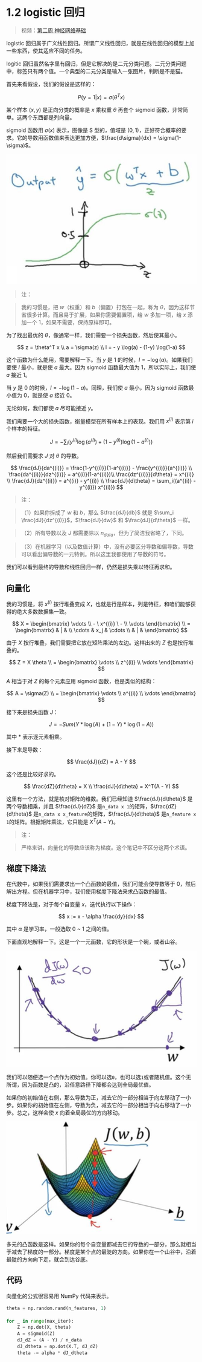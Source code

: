 # 1.2 logistic 回归

> 视频：[第二周 神经网络基础](https://mooc.study.163.com/learn/deeplearning_ai-2001281002?tid=2001392029)

logistic 回归属于广义线性回归。所谓广义线性回归，就是在线性回归的模型上加一些东西，使其适应不同的任务。

logitic 回归虽然名字里有回归，但是它解决的是二元分类问题。二元分类问题中，标签只有两个值。一个典型的二元分类是输入一张图片，判断是不是猫。

首先来看假设，我们的假设是这样的：

$$
P(y=1 | x) = \sigma(\theta^T x)
$$

某个样本 $(x,y)$ 是正向分类的概率是 $x$ 乘权重 $\theta$ 再套个 sigmoid 函数，非常简单。这两个东西都是列向量。

sigmoid 函数用 $\sigma(x)$ 表示，图像是 S 型的，值域是 $(0,1)$，正好符合概率的要求。它的导数用函数值来表达更加方便，$\frac{d\sigma}{dx} = \sigma(1-\sigma)$。

![](img/1-2-1.jpg)

> 注：

> 我的习惯是，把 $w$（权重）和 $b$（偏置）打包在一起，称为 $\theta$，因为这样节省很多计算。而且易于扩展，如果你需要偏置项，给 $w$ 多加一项，给 $x$ 添加一个 $1$，如果不需要，保持原样即可。

为了找出最优的 $\theta$，像通常一样，我们需要一个损失函数，然后使其最小。

$$
z = \theta^T x \\
a = \sigma(z) \\
l = - y \log(a) - (1-y) \log(1-a)
$$

这个函数为什么能用，需要解释一下。当 $y$ 是 $1$ 的时候，$l = -\log(a)$。如果我们要使 $l$ 最小，就是使 $a$ 最大。因为 sigmoid 函数最大值为 $1$，所以实际上，我们使 $a$ 接近 $1$。

当 $y$ 是 $0$ 的时候，$l = -\log(1-a)$。同理，我们使 $a$ 最小，因为 sigmoid 函数最小值为 $0$，就是使 $a$ 接近 $0$。

无论如何，我们都使 $a$ 尽可能接近 $y$。

我们需要一个大的损失函数，衡量模型在所有样本上的表现。我们用 $x^{(i)}$ 表示第 $i$ 个样本的特征。

$$
J = - \sum_i(y^{(i)} \log(a^{(i)}) + (1-y^{(i)}) \log(1-a^{(i)}))
$$

然后我们需要求 $J$ 对 $\theta$ 的导数。

$$
\frac{dJ}{da^{(i)}} = \frac{1-y^{(i)}}{1-a^{(i)}} - \frac{y^{(i)}}{a^{(i)}} \\
\frac{da^{(i)}}{dz^{(i)}} = a^{(i)}(1-a^{(i)})\\
\frac{dz^{(i)}}{d\theta} = x^{(i)} \\
\frac{dJ}{dz^{(i)}} = a^{(i)} - y^{(i)} \\
\frac{dJ}{d\theta} = \sum_i((a^{(i)} - y^{(i)}) x^{(i)})
$$

> 注：

> （1）如果你拆成了 $w$ 和 $b$，那么 $\frac{dJ}{db}$ 就是 $\sum_i \frac{dJ}{dz^{(i)}}$，$\frac{dJ}{dw}$ 和 $\frac{dJ}{d\theta}$ 一样。

> （2）所有导数以及 $J$ 都需要除以 $n_{data}$，但为了简洁我省略了，下同。

> （3）在机器学习（以及数值计算）中，没有必要区分导数和偏导数，导数可以看出偏导数的一元特例。所以这里我都使用了导数的符号。

我们可以看到最终的导数和线性回归一样，仍然是损失乘以特征再求和。

## 向量化

我的习惯是，将 $x^{(i)}$ 按行堆叠变成 $X$，也就是行是样本，列是特征，和咱们能够获得的绝大多数数据集一致。

$$
X = \begin{bmatrix} \vdots  \\ - \ x^{(i)} \ - \\  \vdots \end{bmatrix} \\
 = \begin{bmatrix} & | & \\ \cdots & x_j & \cdots \\ & | & \end{bmatrix}
$$

由于 $X$ 按行堆叠，我们需要把它放在矩阵乘法的左边。这样出来的 $Z$ 也是按行堆叠的。

$$
Z = X \theta \\
= \begin{bmatrix} \vdots  \\  z^{(i)} \\  \vdots \end{bmatrix}
$$

$A$ 相当于对 $Z$ 的每个元素应用 sigmoid 函数，也是类似的结构：

$$
A = \sigma(Z) \\
= \begin{bmatrix} \vdots  \\  a^{(i)} \\  \vdots \end{bmatrix}
$$

接下来是损失函数 $J$：

$$
J = - Sum(Y \ast \log(A) + (1 - Y) \ast \log(1 - A))
$$

其中 $\ast$ 表示逐元素相乘。

接下来是导数：

$$
\frac{dJ}{dZ} = A - Y
$$

这个还是比较好求的。

$$
\frac{dZ}{d\theta} = X \\
\frac{dJ}{d\theta} = X^T(A - Y)
$$

这里有一个方法，就是核对矩阵的维数。我们已经知道 $\frac{dJ}{d\theta}$ 是两个导数相乘，并且 $\frac{dJ}{dZ}$ 是`n_data x 1`的矩阵，$\frac{dZ}{d\theta}$ 是`n_data x x_feature`的矩阵，$\frac{dJ}{d\theta}$ 是`n_feature x 1`的矩阵。根据矩阵乘法，它只能是 $X^T(A - Y)$。

> 注：

> 严格来讲，向量化的导数应该称为梯度。这个笔记中不区分这两个术语。

## 梯度下降法

在代数中，如果我们需要求出一个凸函数的最值，我们可能会使导数等于 0，然后解出方程。但在机器学习中，我们使用梯度下降法来求凸函数的最值。

梯度下降法是，对于每个自变量 $x$，迭代执行以下操作：

$$
x := x - \alpha \frac{dy}{dx}
$$

其中 $\alpha$ 是学习率，一般选取 0 ~ 1 之间的值。

下面直观地解释一下。这是一个一元函数，它的形状是一个碗，或者山谷。

![](img/1-2-2.jpg)

我们可以随便选一个点作为初始值。你可以选`0`，也可以选`1`或者随机值。这个无所谓，因为函数是凸的，沿任意路径下降都会达到全局最优值。

如果你的初始值在右侧，那么导数为正，减去它的一部分相当于向左移动了一小步。如果你的初始值在左侧，导数为负，减去它的一部分相当于向右移动了一小步。总之，这样会使 $x$ 向着全局最优的方向移动。

![](img/1-2-3.jpg)

多元的凸函数是这样。如果你的每个自变量都减去它的导数的一部分，那么就相当于减去了梯度的一部分。梯度是某个点的最陡的方向。如果你在一个山谷中，沿着最陡的方向向下走，就会到达谷底。

## 代码

向量化的公式很容易用 NumPy 代码来表示。

```py
theta = np.random.rand(n_features, 1)

for _ in range(max_iter):
    Z = np.dot(X, theta)
    A = sigmoid(Z)
    dJ_dZ = (A - Y) / n_data
    dJ_dtheta = np.dot(X.T, dJ_dZ)
    theta -= alpha * dJ_dtheta
```
